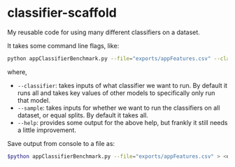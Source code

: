 classifier-scaffold
===================

My reusable code for using many different classifiers on a dataset.

It takes some command line flags, like:

```bash
python appClassifierBenchmark.py --file="exports/appFeatures.csv" --classifier="all" --sample="split"
```

where,

- `--classifier`: takes inputs of what classifier we want to run. By default it runs all and takes key values of other models to specifically only run that model.
- `--sample`: takes inputs for whether we want to run the classifiers on all dataset, or equal splits. By default it takes all.
- `--help`: provides some output for the above help, but frankly it still needs a little improvement.


Save output from console to a file as:

```bash
$python appClassifierBenchmark.py --file="exports/appFeatures.csv" > <outputfile>
```
